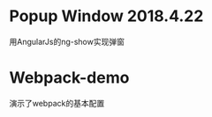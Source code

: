 ﻿# Popup Window 2018.4.22              
用AngularJs的ng-show实现弹窗               

# Webpack-demo             
演示了webpack的基本配置             